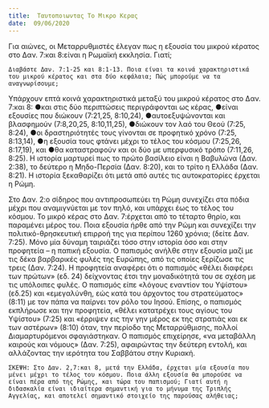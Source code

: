 ```yaml
---
title:  Ταυτοποιωντας Το Μικρο Κερας
date:  09/06/2020
---
```


Για αιώνες, οι Μεταρρυθμιστές έλεγαν πως η εξουσία του μικρού κέρατος στο Δαν. 7:και 8:είναι η Ρωμαϊκή εκκλησία. Γιατί;

`Διαβάστε Δαν. 7:1-25 και 8:1-13. Ποια είναι τα κοινά χαρακτηριστικά του μικρού κέρατος και στα δύο κεφάλαια; Πώς μπορούμε να τα αναγνωρίσουμε;`

Υπάρχουν επτά κοινά χαρακτηριστικά μεταξύ του μικρού κέρατος στο Δαν. 7:και 8: ●και στις δύο περιπτώσεις περιγράφονται ως κέρας, ●είναι εξουσίες που διώκουν (7:21,25, 8:10,24), ●αυτοεξυψώνονται και βλασφημούν (7:8,20,25, 8:10,11,25), ●διώκουν τον λαό του Θεού (7:25, 8:24), ●οι δραστηριότητές τους γίνονται σε προφητικό χρόνο (7:25, 8:13,14), ●η εξουσία τους φτάνει μέχρι το τέλος του κόσμου (7:25,26, 8:17,19), και ●θα καταστραφούν και οι δύο με υπερφυσικό τρόπο (7:11,26, 8:25). Η ιστορία μαρτυρεί πως το πρώτο βασίλειο είναι η Βαβυλώνα (Δαν. 2:38), το δεύτερο η Μηδο-Περσία (Δαν. 8:20), και το τρίτο η Ελλάδα (Δαν. 8:21). Η ιστορία ξεκαθαρίζει ότι μετά από αυτές τις αυτοκρατορίες έρχεται η Ρώμη.

Στο Δαν. 2:ο σίδηρος που αντιπροσωπεύει τη Ρώμη συνεχίζει στα πόδια μέχρι που αναμιγνύεται με τον πηλό, και υπάρχει έως το τέλος του κόσμου. Το μικρό κέρας στο Δαν. 7:έρχεται από το τέταρτο θηρίο, και παραμένει μέρος του. Ποια εξουσία ήρθε από την Ρώμη και συνεχίζει την πολιτικό-θρησκευτική επιρροή της για περίπου 1260 χρόνια; (δείτε Δαν. 7:25). Μόνο μία δύναμη ταιριάζει τόσο στην ιστορία όσο και στην προφητεία – η παπική εξουσία. Ο παπισμός ανήλθε στην εξουσία μαζί με τις δέκα βαρβαρικές φυλές της Ευρώπης, από τις οποίες ξερίζωσε τις τρεις (Δαν. 7:24). Η προφητεία αναφέρει ότι ο παπισμός «θέλει διαφέρει των πρώτων» (εδ. 24) δείχνοντας έτσι την μοναδικότητά του σε σχέση με τις υπόλοιπες φυλές. Ο παπισμός είπε «λόγους εναντίον του Υψίστου» (εδ.25) και «εμεγαλύνθη, εώς κατά του άρχοντος του στρατεύματος» (8:11) με τον πάπα να παίρνει τον ρόλο του Ιησού. Επίσης, ο παπισμός εκπλήρωσε και την προφητεία, «θέλει κατατρέχει τους αγίους του Υψίστου» (7:25) και «έρριψεν εις την γην μέρος εκ της στρατιάς και εκ των αστέρων» (8:10) όταν, την περίοδο της Μεταρρύθμισης, πολλοί Διαμαρτυρόμενοι σφαγιάστηκαν. Ο παπισμός επιχείρησε, «να μεταβάλλη καιρούς και νόμους» (Δαν. 7:25), αφαιρώντας την δεύτερη εντολή, και αλλάζοντας την ιερότητα του Σαββάτου στην Κυριακή.

`ΣΚΕΨΗ: Στο Δαν. 2,7:και 8, μετά την Ελλάδα, έρχεται μία εξουσία που μένει μέχρι το τέλος του κόσμου. Ποια άλλη εξουσία θα μπορούσε να είναι πέρα από της Ρώμης, και τώρα του παπισμού; Γιατί αυτή η διδασκαλία είναι ιδιαίτερα σημαντική για το μήνυμα της Τριπλής Αγγελίας, και αποτελεί σημαντικό στοιχείο της παρούσας αλήθειας;`